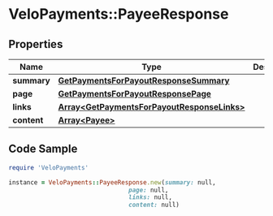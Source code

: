 # VeloPayments::PayeeResponse

## Properties

Name | Type | Description | Notes
------------ | ------------- | ------------- | -------------
**summary** | [**GetPaymentsForPayoutResponseSummary**](GetPaymentsForPayoutResponseSummary.md) |  | [optional] 
**page** | [**GetPaymentsForPayoutResponsePage**](GetPaymentsForPayoutResponsePage.md) |  | [optional] 
**links** | [**Array&lt;GetPaymentsForPayoutResponseLinks&gt;**](GetPaymentsForPayoutResponseLinks.md) |  | [optional] 
**content** | [**Array&lt;Payee&gt;**](Payee.md) |  | [optional] 

## Code Sample

```ruby
require 'VeloPayments'

instance = VeloPayments::PayeeResponse.new(summary: null,
                                 page: null,
                                 links: null,
                                 content: null)
```


